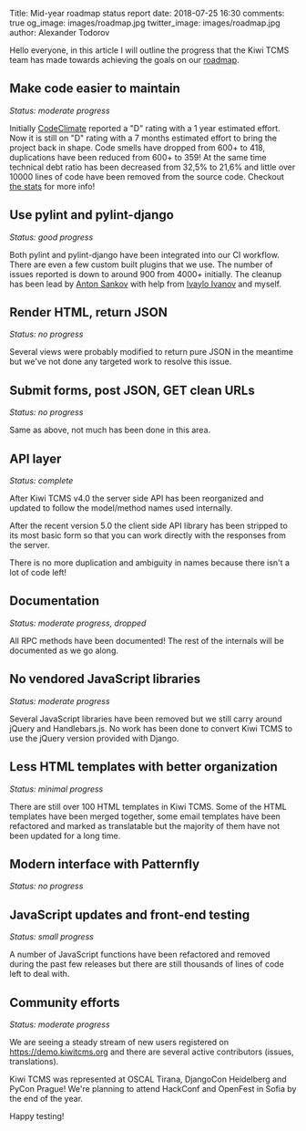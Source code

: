 Title: Mid-year roadmap status report
date: 2018-07-25 16:30
comments: true
og_image: images/roadmap.jpg
twitter_image: images/roadmap.jpg
author: Alexander Todorov

Hello everyone, in this article I will outline the progress that the Kiwi TCMS
team has made towards achieving the goals on our
[roadmap]({filename}2018-01-22-milestones.markdown).


Make code easier to maintain
----------------------------

*Status: moderate progress*

Initially [CodeClimate](https://codeclimate.com/github/kiwitcms/Kiwi) reported
a "D" rating with a 1 year estimated effort. Now it is still on "D" rating with
a 7 months estimated effort to bring the project back in shape.
Code smells have dropped from 600+ to 418, duplications have been reduced from 600+ to 359!
At the same time technical debt ratio has been decreased from 32,5% to 21,6% and
little over 10000 lines of code have been removed from the source code.
Checkout
[the stats](https://codeclimate.com/github/kiwitcms/Kiwi/trends/technical_debt)
for more info!



Use pylint and pylint-django
----------------------------

*Status: good progress*

Both pylint and pylint-django have been integrated into our CI workflow. There are even
a few custom built plugins that we use. The number of issues reported is down to around 900
from 4000+ initially. The cleanup has been lead by [Anton Sankov](https://github.com/asankov)
with help from [Ivaylo Ivanov](https://github.com/ivo0126) and myself.


Render HTML, return JSON
------------------------

*Status: no progress*

Several views were probably modified to return pure JSON in the meantime but we've not
done any targeted work to resolve this issue.


Submit forms, post JSON, GET clean URLs
---------------------------------------

*Status: no progress*

Same as above, not much has been done in this area.



API layer
---------

*Status: complete*

After Kiwi TCMS v4.0 the server side API has been reorganized and updated
to follow the model/method names used internally.

After the recent version 5.0 the client side API library has been stripped
to its most basic form so that you can work directly with the responses from
the server.

There is no more duplication and ambiguity in names because there isn't
a lot of code left!


Documentation
-------------

*Status: moderate progress, dropped*

All RPC methods have been documented! The rest of the internals will be documented
as we go along.


No vendored JavaScript libraries
--------------------------------

*Status: moderate progress*

Several JavaScript libraries have been removed but we still carry around jQuery
and Handlebars.js. No work has been done to convert Kiwi TCMS to use the jQuery
version provided with Django.


Less HTML templates with better organization
--------------------------------------------

*Status: minimal progress*


There are still over 100 HTML templates in Kiwi TCMS. Some of the HTML templates
have been merged together, some email templates have been refactored and marked
as translatable but the majority of them have not been updated for a long time.


Modern interface with Patternfly
--------------------------------

*Status: no progress*


JavaScript updates and front-end testing
----------------------------------------

*Status: small progress*

A number of JavaScript functions have been refactored and removed during the
past few releases but there are still thousands of lines of code left to deal with.


Community efforts
------------------

*Status: moderate progress*

We are seeing a steady stream of new users registered on <https://demo.kiwitcms.org> and
there are several active contributors (issues, translations).

Kiwi TCMS was represented at OSCAL Tirana, DjangoCon Heidelberg and PyCon Prague!
We're planning to attend HackConf and OpenFest in Sofia by the end of the year.


Happy testing!
